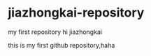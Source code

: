 # jiazhongkai-repository
my first repository
hi jiazhongkai

this is my first github repository,haha
